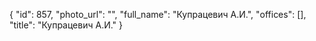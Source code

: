 {
    "id": 857,
    "photo_url": "",
    "full_name": "Купрацевич А.И.",
    "offices": [],
    "title": "Купрацевич А.И."
}